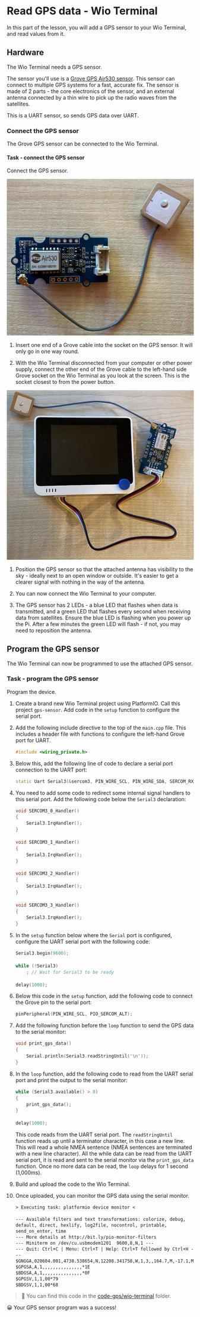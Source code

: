 # Read GPS data - Wio Terminal

In this part of the lesson, you will add a GPS sensor to your Wio Terminal, and read values from it.

## Hardware

The Wio Terminal needs a GPS sensor.

The sensor you'll use is a [Grove GPS Air530 sensor](https://www.seeedstudio.com/Grove-GPS-Air530-p-4584.html). This sensor can connect to multiple GPS systems for a fast, accurate fix. The sensor is made of 2 parts - the core electronics of the sensor, and an external antenna connected by a thin wire to pick up the radio waves from the satellites.

This is a UART sensor, so sends GPS data over UART.

### Connect the GPS sensor

The Grove GPS sensor can be connected to the Wio Terminal.

#### Task - connect the GPS sensor

Connect the GPS sensor.

![A grove GPS sensor](../../../images/grove-gps-sensor.png)

1. Insert one end of a Grove cable into the socket on the GPS sensor. It will only go in one way round.

1. With the Wio Terminal disconnected from your computer or other power supply, connect the other end of the Grove cable to the left-hand side Grove socket on the Wio Terminal as you look at the screen. This is the socket closest to from the power button.

![The grove GPS sensor connected to the left hand socket](../../../images/wio-gps-sensor.png)

1. Position the GPS sensor so that the attached antenna has visibility to the sky - ideally next to an open window or outside. It's easier to get a clearer signal with nothing in the way of the antenna.

1. You can now connect the Wio Terminal to your computer.

1. The GPS sensor has 2 LEDs - a blue LED that flashes when data is transmitted, and a green LED that flashes every second when receiving data from satellites. Ensure the blue LED is flashing when you power up the Pi. After a few minutes the green LED will flash - if not, you may need to reposition the antenna.

## Program the GPS sensor

The Wio Terminal can now be programmed to use the attached GPS sensor.

### Task - program the GPS sensor

Program the device.

1. Create a brand new Wio Terminal project using PlatformIO. Call this project `gps-sensor`. Add code in the `setup` function to configure the serial port.

1. Add the following include directive to the top of the `main.cpp` file. This includes a header file with functions to configure the left-hand Grove port for UART.

    ```cpp
    #include <wiring_private.h>
    ```

1. Below this, add the following line of code to declare a serial port connection to the UART port:

    ```cpp
    static Uart Serial3(&sercom3, PIN_WIRE_SCL, PIN_WIRE_SDA, SERCOM_RX_PAD_1, UART_TX_PAD_0);
    ```

1. You need to add some code to redirect some internal signal handlers to this serial port. Add the following code below the `Serial3` declaration:

    ```cpp
    void SERCOM3_0_Handler()
    {
        Serial3.IrqHandler();
    }
    
    void SERCOM3_1_Handler()
    {
        Serial3.IrqHandler();
    }
    
    void SERCOM3_2_Handler()
    {
        Serial3.IrqHandler();
    }
    
    void SERCOM3_3_Handler()
    {
        Serial3.IrqHandler();
    }
    ```

1. In the `setup` function below where the `Serial` port is configured, configure the UART serial port with the following code:

    ```cpp
    Serial3.begin(9600);

    while (!Serial3)
        ; // Wait for Serial3 to be ready

    delay(1000);
    ```

1. Below this code in the `setup` function, add the following code to connect the Grove pin to the serial port:

    ```cpp
    pinPeripheral(PIN_WIRE_SCL, PIO_SERCOM_ALT);
    ```

1. Add the following function before the `loop` function to send the GPS data to the serial monitor:

    ```cpp
    void print_gps_data()
    {
        Serial.println(Serial3.readStringUntil('\n'));
    }
    ```

1. In the `loop` function, add the following code to read from the UART serial port and print the output to the serial monitor:

    ```cpp
    while (Serial3.available() > 0)
    {
        print_gps_data();
    }
    
    delay(1000);
    ```

    This code reads from the UART serial port. The `readStringUntil` function reads up until a terminator character, in this case a new line. This will read a whole NMEA sentence (NMEA sentences are terminated with a new line character). All the while data can be read from the UART serial port, it is read and sent to the serial monitor via the `print_gps_data` function. Once no more data can be read, the `loop` delays for 1 second (1,000ms).

1. Build and upload the code to the Wio Terminal.

1. Once uploaded, you can monitor the GPS data using the serial monitor.

    ```output
    > Executing task: platformio device monitor <
    
    --- Available filters and text transformations: colorize, debug, default, direct, hexlify, log2file, nocontrol, printable, send_on_enter, time
    --- More details at http://bit.ly/pio-monitor-filters
    --- Miniterm on /dev/cu.usbmodem1201  9600,8,N,1 ---
    --- Quit: Ctrl+C | Menu: Ctrl+T | Help: Ctrl+T followed by Ctrl+H ---
    $GNGGA,020604.001,4738.538654,N,12208.341758,W,1,3,,164.7,M,-17.1,M,,*67
    $GPGSA,A,1,,,,,,,,,,,,,,,*1E
    $BDGSA,A,1,,,,,,,,,,,,,,,*0F
    $GPGSV,1,1,00*79
    $BDGSV,1,1,00*68
    ```

> 💁 You can find this code in the [code-gps/wio-terminal](code-gps/wio-terminal) folder.

😀 Your GPS sensor program was a success!
